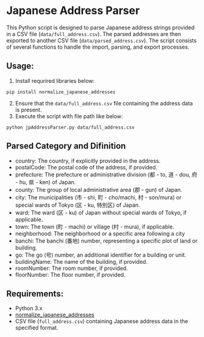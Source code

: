 # Japanese Address Parser
This Python script is designed to parse Japanese address strings provided in a CSV file (`data/full_address.csv`). The parsed addresses are then exported to another CSV file (`data/parsed_address.csv`). The script consists of several functions to handle the import, parsing, and export processes.

## Usage:
1. Install requrired libraries below:
``` shell:
pip install normalize_japanese_addresses
```
2. Ensure that the `data/full_address.csv` file containing the address data is present.
3. Execute the script with file path like below:
```shell:
python jpAddressParser.py data/full_address.csv
```

## Parsed Category and Difinition
* country: The country, if explicitly provided in the address.
* postalCode: The postal code of the address, if provided.
* prefecture: The prefecture or administrative division (都 - to, 道 - dou, 府 - hu, 県 - ken) of Japan. 
* county: The group of local administrative area (郡 - gun) of Japan.
* city: The municipalities (市 - shi, 町 - cho/machi, 村 - son/mura) or special wards of Tokyo (区 - ku, 特別区) of Japan.
* ward: The ward (区 - ku) of Japan without special wards of Tokyo, if applicable.
* town: The town (町 - machi) or village (村 - mura), if applicable.
* neighborhood: The neighborhood or a specific area following a city
* banchi: The banchi (番地) number, representing a specific plot of land or building.
* go: The go (号) number, an additional identifier for a building or unit.
* buildingName: The name of the building, if provided.
* roomNumber: The room number, if provided.
* floorNumber: The floor number, if provided.

## Requirements:
* Python 3.x
* [normalize_japanese_addresses](https://pypi.org/project/normalize-japanese-addresses/)
* CSV file (`full_address.csv`) containing Japanese address data in the specified format.
